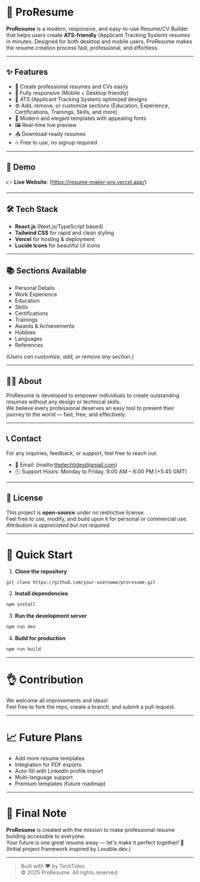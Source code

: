 # 📄 ProResume

**ProResume** is a modern, responsive, and easy-to-use Resume/CV Builder that helps users create **ATS-friendly** (Applicant Tracking System) resumes in minutes. Designed for both desktop and mobile users, ProResume makes the resume creation process fast, professional, and effortless.

---

## ✨ Features

- 📝 Create professional resumes and CVs easily
- 📱 Fully responsive (Mobile + Desktop friendly)
- 🎯 ATS (Applicant Tracking System) optimized designs
- ⚙️ Add, remove, or customize sections (Education, Experience, Certifications, Trainings, Skills, and more)
- 🎨 Modern and elegant templates with appealing fonts
- 🖼️ Real-time live preview
- 📤 Download-ready resumes
- 🔥 Free to use, no signup required

---

## 🚀 Demo

👉 **Live Website**: (https://resume-maker-pro.vercel.app/)  

---

## 🛠️ Tech Stack

- **React.js** (Next.js/TypeScript based)
- **Tailwind CSS** for rapid and clean styling
- **Vercel** for hosting & deployment
- **Lucide Icons** for beautiful UI icons

---

## 📚 Sections Available

- Personal Details
- Work Experience
- Education
- Skills
- Certifications
- Trainings
- Awards & Achievements
- Hobbies
- Languages
- References

*(Users can customize, add, or remove any section.)*

---

## 🧑‍💻 About

ProResume is developed to empower individuals to create outstanding resumes without any design or technical skills.  
We believe every professional deserves an easy tool to present their journey to the world — fast, free, and effectively.

---

## 📞 Contact

For any inquiries, feedback, or support, feel free to reach out:

- 📧 Email: (mailto:thetechtides@gmail.com)
- 🕘 Support Hours: Monday to Friday, 9:00 AM – 6:00 PM (+5:45 GMT)

---

## 📜 License

This project is **open-source** under no restrictive license.  
Feel free to use, modify, and build upon it for personal or commercial use.  
*Attribution is appreciated but not required.*

---

# 🚀 Quick Start

1. **Clone the repository**  
```bash
git clone https://github.com/your-username/proresume.git
```

2. **Install dependencies**  
```bash
npm install
```

3. **Run the development server**  
```bash
npm run dev
```

4. **Build for production**  
```bash
npm run build
```

---

# 👌 Contribution

We welcome all improvements and ideas!  
Feel free to fork the repo, create a branch, and submit a pull request.

---

# 📈 Future Plans

- Add more resume templates
- Integration for PDF exports
- Auto-fill with LinkedIn profile import
- Multi-language support
- Premium templates (future roadmap)

---

# 💬 Final Note

**ProResume** is created with the mission to make professional resume building accessible to everyone.  
Your future is one great resume away — let's make it perfect together! 🚀
(Initial project framework inspired by Lovable.dev.)

---

> Built with ❤️ by TechTides  
> © 2025 ProResume. All rights reserved.


